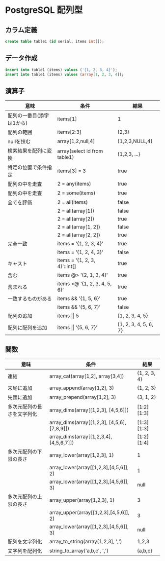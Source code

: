 PostgreSQL 配列型
===

## カラム定義

``` sql
create table table1 (id serial, items int[]);
```

## データ作成

``` sql
insert into table1 (items) values ('{1, 2, 3, 4}');
insert into table1 (items) values (array[1, 2, 3, 4]);
```

## 演算子

|意味|条件|結果|
|---|---|---|
|配列の一番目(添字は1から)|items[1]|1|
|配列の範囲|items[2:3]|{2,3}|
|nullを挟む|array[1,2,null,4]|{1,2,3,NULL,4}|
|検索結果を配列に変換|array(select id from table1)|{1,2,3, ...}|
|特定の位置で条件指定|items[3] = 3|true|
|配列の中を走査|2 = any(items)|true|
|配列の中を走査|2 = some(items)|true|
|全てを評価|2 = all(items)|false|
||2 = all(array[1])|false|
||2 = all(array[2])|true|
||2 = all(array[1, 2])|false|
||2 = all(array[2, 2])|true|
|完全一致|items = '{1, 2, 3, 4}'|true|
||items = '{1, 2, 4, 3}'|false|
|キャスト|items = '{1, 2, 3, 4}'::int[]|true|
|含む|items @> '{2, 1, 3, 4}'|true|
|含まれる|items <@ '{1, 2, 3, 4, 5, 6}'|true|
|一致するものがある|items && '{1, 5, 6}'|true|
||items && '{5, 6, 7}'|false|
|配列の追加|items &#124;&#124; 5|{1, 2, 3, 4, 5}|
|配列に配列を追加|items &#124;&#124; '{5, 6, 7}'|{1, 2, 3, 4, 5, 6, 7}|


## 関数

|意味|条件|結果|
|---|---|---|
|連結|array_cat(array[1,2], array[3,4])|{1, 2, 3, 4}|
|末尾に追加|array_append(array[1,2], 3)|{1, 2, 3}|
|先頭に追加|array_prepend(array[1,2], 3)|{3, 1, 2}|
|多次元配列の長さを文字列化|array_dims(array[[1,2,3], [4,5,6]])|[1:2][1:3]|
||array_dims(array[[1,2,3], [4,5,6], [7,8,9]])|[1:3][1:3]|
||array_dims(array[[1,2,3,4], [4,5,6,7]])|[1:2][1:4]|
|多次元配列の下限の長さ|array_lower(array[1,2,3], 1)|1|
||array_lower(array[[1,2,3],[4,5,6]], 2)|1|
||array_lower(array[[1,2,3],[4,5,6]], 3)|null|
|多次元配列の上限の長さ|array_upper(array[1,2,3], 1)|3|
||array_upper(array[[1,2,3],[4,5,6]], 2)|3|
||array_lower(array[[1,2,3],[4,5,6]], 3)|null|
|配列を文字列化|array_to_string(array[1,2,3], ',')|1,2,3|
|文字列を配列化|string_to_array('a,b,c', ',')|{a,b,c}|

